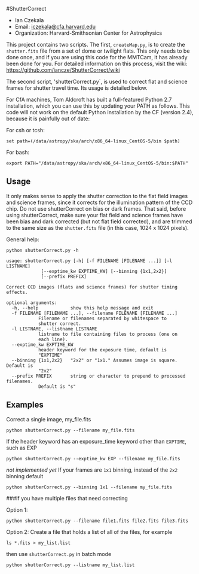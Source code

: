 #ShutterCorrect



* Ian Czekala
* Email: iczekala@cfa.harvard.edu
* Organization: Harvard-Smithsonian Center for Astrophysics

This project contains two scripts. The first, `createMap.py`, is to create the `shutter.fits` file from a set of dome or twilight flats. This only needs to be done once, and if you are using this code for the MMTCam, it has already been done for you. For detailed information on this process, visit the wiki: https://github.com/iancze/ShutterCorrect/wiki 

The second script, 'shutterCorrect.py`, is used to correct flat and science frames for shutter travel time. Its usage is detailed below.

For CfA machines, Tom Aldcroft has built a full-featured Python 2.7 installation, which you can use this by updating your PATH as follows. This code will not work on the default Python installation by the CF (version 2.4), because it is painfully out of date:

For csh or tcsh:

	set path=(/data/astropy/ska/arch/x86_64-linux_CentOS-5/bin $path)

For bash:

	export PATH="/data/astropy/ska/arch/x86_64-linux_CentOS-5/bin:$PATH"

## Usage 

It only makes sense to apply the shutter correction to the flat field images and science frames, since it corrects for the illumination pattern of the CCD chip. Do not use shutterCorrect on bias or dark frames. That said, before using shutterCorrect, make sure your flat field and science frames have been bias and dark corrected (but not flat field corrected), and are trimmed to the same size as the `shutter.fits` file (in this case, 1024 x 1024 pixels). 

General help:

	python shutterCorrect.py -h

	usage: shutterCorrect.py [-h] [-f FILENAME [FILENAME ...]] [-l LISTNAME]
				 [--exptime_kw EXPTIME_KW] [--binning {1x1,2x2}]
				 [--prefix PREFIX]

	Correct CCD images (flats and science frames) for shutter timing effects.

	optional arguments:
	  -h, --help            show this help message and exit
	  -f FILENAME [FILENAME ...], --filename FILENAME [FILENAME ...]
				Filename or filenames separated by whitespace to
				shutter correct.
	  -l LISTNAME, --listname LISTNAME
				listname to file containing files to process (one on
				each line).
	  --exptime_kw EXPTIME_KW
				header keyword for the exposure time, default is
				"EXPTIME"
	  --binning {1x1,2x2}   "2x2" or "1x1." Assumes image is square. Default is
				"2x2"
	  --prefix PREFIX       string or character to prepend to processed filenames.
				Default is "s"


## Examples

Correct a single image, my_file.fits

	python shutterCorrect.py --filename my_file.fits

If the header keyword has an exposure_time keyword other than `EXPTIME`, such as EXP
	
	python shutterCorrect.py --exptime_kw EXP --filename my_file.fits

*not implemented yet* If your frames are `1x1` binning, instead of the `2x2` binning default

	python shutterCorrect.py --binning 1x1 --filename my_file.fits

###If you have multiple files that need correcting

Option 1:

	python shutterCorrect.py --filename file1.fits file2.fits file3.fits

Option 2: Create a file that holds a list of all of the files, for example

	ls *.fits > my_list.list

then use `shutterCorrect.py` in batch mode

	python shutterCorrect.py --listname my_list.list
	

